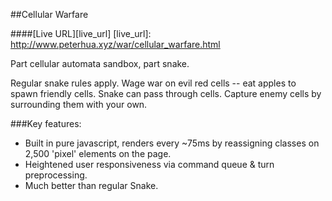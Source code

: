 ##Cellular Warfare

####[Live URL][live_url]
[live_url]: http://www.peterhua.xyz/war/cellular_warfare.html

Part cellular automata sandbox, part snake.

Regular snake rules apply. Wage war on evil red cells -- eat apples to spawn friendly cells. Snake can pass through cells. Capture enemy cells by surrounding them with your own.

###Key features:
* Built in pure javascript, renders every ~75ms by reassigning classes on 2,500 'pixel' elements on the page.
* Heightened user responsiveness via command queue & turn preprocessing.
* Much better than regular Snake.
